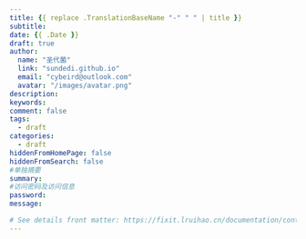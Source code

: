 ```yaml
---
title: {{ replace .TranslationBaseName "-" " " | title }}
subtitle:
date: {{ .Date }}
draft: true
author:
  name: "圣代菌"
  link: "sundedi.github.io"
  email: "cybeird@outlook.com"
  avatar: "/images/avatar.png"
description:
keywords:
comment: false
tags:
  - draft
categories:
  - draft
hiddenFromHomePage: false
hiddenFromSearch: false
#单独摘要
summary:
#访问密码及访问信息
password:
message:

# See details front matter: https://fixit.lruihao.cn/documentation/content-management/introduction/#front-matter
---
```


<!--more-->
